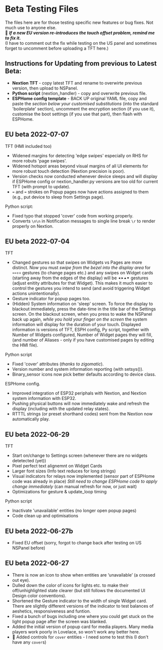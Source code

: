 # Beta Testing Files

The files here are for those testing specific new features or bug fixes.  Not much use to anyone else.  
🔶 **_If a new EU version re-introduces the touch offset problem, remind me to fix it._**  
(I have to comment out the fix while testing on the US panel and sometimes forget to uncomment before uploading a TFT here.)

## Instructions for Updating from previous to Latest Beta:
* **Nextion TFT** - copy latest TFT and rename to overwirte previous version, then upload to NSPanel.
* **Python script** (nextion_handler) - copy and overwrite previous file.
* **ESPHome config template** - BACK UP original YAML file, copy and paste the _section below your customised substitutions_ (into the standard 'boilerplate' section), uncomment the encryption section (if you use it), customise the boot settings (if you use that part), then flash with ESPHome.

## EU beta 2022-07-07
TFT (HMI included too)
* Widened margins for detecting 'edge swipes' especially on RHS for more robuts 'page swipes'.
* Widened hotspot areas beyond visual margins of all UI elements for more robust touch detection (Nextion precision is poor).
* Version checks now conducted whenever device sleeps and will display if ESPHome config or nextion_handler.py versions are too old for current TFT (with prompt to update).
* `⬅` and `➡` strokes on Popup pages now have actions assigned to them (e.g., put device to sleep from Settings page).

Python script:
* Fixed typo that stopped 'cover' code from working properly.
* Converts `\n\n` in Notification messages to single line break `\r` to render properly on Nextion.

## EU beta 2022-07-04
TFT
* Changed gestures so that swipes on Widgets vs Pages are more distinct.  Now you must _swipe from the bezel into the display area_ for `⬅➡⬆⬇` gestures (to change pages etc.) and any swipes on Widget cards (starting away from the edges of the display) will be `⯇⯈⯅⯆` gestures (adjust enitity attributes for that Widget).  This makes it much easier to control the gestures you intend to send (and avoid triggering Widget actions unintentionally).
* Gesture indicator for popup pages too.
* (Hidden) System information on 'sleep' screen.  To force the display to blackout immediately, press the date-time in the title bar of the Settings screen.  On the blackout screen, when you press to wake the NSPanel back up again, _while you hold your finger on the screen_ the system information will display for the duration of your touch.  Displayed information is versions of TFT, ESPH config, Py script, together with Number of Widgets configured, Number of Widget pages they will fill, (and number of Aliases - only if you have customised pages by editing the HMI file). 

Python script
* Fixed 'cover' attributes (_thanks to zigomatic_).
* Version number and system information reporting (with setsys()).
* Binary_sensor icons now pick better defaults according to device class.

ESPHome config.
* Improved integration of ESP32 periphals with Nextion, and Nextion system information with ESP32.
* Pushing physical buttons will now immediately wake and refresh the display (including with the updated relay states).
* RTTTL strings (or preset shorthand codes) sent from the Nextion now automatically play.

## EU beta 2022-06-29
TFT
* Start on/change to Settings screen (whenever there are no widgets detetected (yet))
* Pixel perfect text alignemnt on Widget Cards
* Larger font sizes (Info text reduces for long strings)
* Visual indicators for relays now implemented (sensor part of ESPHome code was already in place) 
_Still need to change ESPHome code to apply change immediately_ (can manual refresh for now, or just wait)
* Optimizations for gesture & update_loop timing

Python script
* Inactivate 'unavailable' entities (no longer open popup pages)
* Code clean up and optimisations

## EU beta 2022-06-27b
* Fixed EU offset (sorry, forgot to change back after testing on US NSPanel before)

## EU beta 2022-06-27
* There is now an icon to show when entities are ‘unavailable’ (a crossed out eye).
* Dulled down the color of icons for lights etc. to make their off/unhighlighted state clearer (but still follows the documented UI Design color conventions).
* Shortened the Gesture indicator to the width of single Widget card. There are slightly different versions of the indicator to test balances of aeshetics, responsiveness and funtion.
* Fixed a bunch of bugs including one where you could get stuck on the light popup page after the screen was blanked.
* Added the initial version of popup card for media players.  Many media players work poorly in Lovelace, so won't work any better here.
* 🔶 Added controls for `cover` entities - I need some to test this (I don't have any `cover`s)
